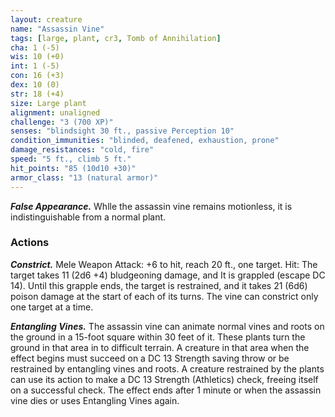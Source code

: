 ```yaml
---
layout: creature
name: "Assassin Vine"
tags: [large, plant, cr3, Tomb of Annihilation]
cha: 1 (-5)
wis: 10 (+0)
int: 1 (-5)
con: 16 (+3)
dex: 10 (0)
str: 18 (+4)
size: Large plant
alignment: unaligned
challenge: "3 (700 XP)"
senses: "blindsight 30 ft., passive Perception 10"
condition_immunities: "blinded, deafened, exhaustion, prone"
damage_resistances: "cold, fire"
speed: "5 ft., climb 5 ft."
hit_points: "85 (10d10 +30)"
armor_class: "13 (natural armor)"
---
```


***False Appearance.*** Whlle the assassin vine remains motionless, it is indistinguishable from a normal plant.

### Actions

***Constrict.***  Mele Weapon Attack: +6 to hit, reach 20 ft., one target. Hit: The target takes 11 (2d6 +4) bludgeoning damage, and It is grappled (escape DC 14). Until this grapple ends, the target is restrained, and it takes 21 (6d6) poison damage at the start of each of its turns. The vine can constrict only one target at a time.

***Entangling Vines.*** The assassin vine can animate normal vines and roots on the ground in a 15-foot square within 30 feet of it. These plants turn the ground in that area in to difficult terrain. A creature in that area when the effect begins must succeed on a DC 13 Strength saving throw or be restrained by entangling vines and roots. A creature restrained by the plants can use its action to make a DC 13 Strength (Athletics) check, freeing itself on a successful check. The effect ends after 1 minute or when the assassin vine dies or uses Entangling Vines again.